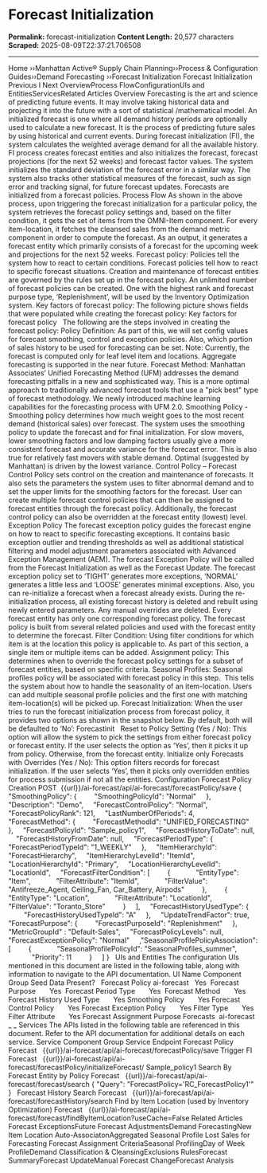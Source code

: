 # Forecast Initialization

**Permalink:** forecast-initialization
**Content Length:** 20,577 characters
**Scraped:** 2025-08-09T22:37:21.706508

---

Home &rsaquo;&rsaquo;Manhattan Active® Supply Chain Planning&rsaquo;&rsaquo;Process &amp; Configuration Guides&rsaquo;&rsaquo;Demand Forecasting ››Forecast Initialization Forecast Initialization Previous&nbsp;I&nbsp;Next OverviewProcess FlowConfigurationUIs and EntitiesServicesRelated Articles Overview Forecasting is the art and science of predicting future events. It may involve taking historical data and projecting it into the future with a sort of statistical /mathematical model. An initialized forecast is one where all demand history periods are optionally used to calculate a new forecast. It is the process of predicting future sales by using historical and current events. During forecast initialization (FI), the system calculates the weighted average demand for all the available history. FI process creates forecast entities and also initializes the forecast, forecast projections (for the next 52 weeks) and forecast factor values. The system initializes the standard deviation of the forecast error in a similar way. The system also tracks other statistical measures of the forecast, such as sign error and tracking signal, for future forecast updates. Forecasts are initialized from a forecast policies. Process Flow As shown in the above process, upon triggering the forecast initialization for a particular policy, the system retrieves the forecast policy settings and, based on the filter condition, it gets the set of items from the OMNI-Item component. For every item-location, it fetches the cleansed sales from the demand metric component in order to compute the forecast. As an output, it generates a forecast entity which primarily consists of a forecast for the upcoming week and projections for the next 52 weeks. Forecast policy: Policies tell the system how to react to certain conditions. Forecast policies tell how to react to specific forecast situations. Creation and maintenance of forecast entities are governed by the rules set up in the forecast policy. An unlimited number of forecast policies can be created. One with the highest rank and forecast purpose type, &lsquo;Replenishment&rsquo;, will be used by the Inventory Optimization system. Key factors of forecast policy: The following picture shows fields that were populated while creating the forecast policy: Key factors for forecast policy &nbsp; The following are the steps involved in creating the forecast policy: Policy Definition: As part of this, we will set config values for forecast smoothing, control and exception policies. Also, which portion of sales history to be used for forecasting can be set. Note: Currently, the forecast is computed only for leaf level item and locations. Aggregate forecasting is supported in the near future. Forecast Method: Manhattan Associates&rsquo; Unified Forecasting Method (UFM) addresses the demand forecasting pitfalls in a new and sophisticated way. This is a more optimal approach to traditionally advanced forecast tools that use a &quot;pick best&quot; type of forecast methodology. We newly introduced machine learning capabilities for the forecasting process with UFM 2.0. Smoothing Policy - Smoothing policy determines how much weight goes to the most recent demand (historical sales) over forecast. The system uses the smoothing policy to update the forecast and for final initialization. For slow movers, lower smoothing factors and low damping factors usually give a more consistent forecast and accurate variance for the forecast error. This is also true for relatively fast movers with stable demand. Optimal (suggested by Manhattan) is driven by the lowest variance. Control Policy &ndash; Forecast Control Policy sets control on the creation and maintenance of forecasts. It also sets the parameters the system uses to filter abnormal demand and to set the upper limits for the smoothing factors for the forecast. User can create multiple forecast control policies that can then be assigned to forecast entities through the forecast policy. Additionally, the forecast control policy can also be overridden at the forecast entity (lowest) level. Exception Policy The forecast exception policy guides the forecast engine on how to react to specific forecasting exceptions. It contains basic exception outlier and trending thresholds as well as additional statistical filtering and model adjustment parameters associated with Advanced Exception Management (AEM). The forecast Exception Policy will be called from the Forecast Initialization as well as the Forecast Update. The forecast exception policy set to &lsquo;TIGHT&rsquo; generates more exceptions, &lsquo;NORMAL&rsquo; generates a little less and &lsquo;LOOSE&rsquo; generates minimal exceptions. Also, you can re-initialize a forecast when a forecast already exists. During the re-initialization process, all existing forecast history is deleted and rebuilt using newly entered parameters. Any manual overrides are deleted. Every forecast entity has only one corresponding forecast policy. The forecast policy is built from several related policies and used with the forecast entity to determine the forecast. Filter Condition: Using filter conditions for which item is at the location this policy is applicable to. As part of this section, a single item or multiple items can be added. Assignment policy: This determines when to override the forecast policy settings for a subset of forecast entities, based on specific criteria. Seasonal Profiles: Seasonal profiles policy will be associated with forecast policy in this step.&nbsp; This tells the system about how to handle the seasonality of an item-location. Users can add multiple seasonal profile policies and the first one with matching item-location(s) will be picked up. Forecast Initialization: When the user tries to run the forecast initialization process from forecast policy, it provides two options as shown in the snapshot below. By default, both will be defaulted to &lsquo;No&rsquo;: Forecastinit &nbsp; Reset to Policy Setting (Yes / No): This option will allow the system to pick the settings from either forecast policy or forecast entity. If the user selects the option as &lsquo;Yes&rsquo;, then it picks it up from policy. Otherwise, from the forecast entity. Initialize only Forecasts with Overrides (Yes / No): This option filters records for forecast initialization. If the user selects &lsquo;Yes&rsquo;, then it picks only overridden entities for process submission if not all the entities. Configuration Forecast Policy Creation POST&nbsp; {{url}}/ai-forecast/api/ai-forecast/forecastPolicy/save { &nbsp;&nbsp;&nbsp; &quot;SmoothingPolicy&quot;: { &nbsp;&nbsp;&nbsp;&nbsp;&nbsp;&nbsp;&nbsp; &quot;SmoothingPolicyId&quot;: &quot;Normal&quot; &nbsp;&nbsp;&nbsp; }, &nbsp;&nbsp;&nbsp; &quot;Description&quot;: &quot;Demo&quot;, &nbsp;&nbsp;&nbsp; &quot;ForecastControlPolicy&quot;: &quot;Normal&quot;, &nbsp;&nbsp;&nbsp; &quot;ForecastPolicyRank&quot;: 121, &nbsp;&nbsp;&nbsp; &quot;LastNumberOfPeriods&quot;: 4, &nbsp;&nbsp;&nbsp; &quot;ForecastMethod&quot;: { &nbsp;&nbsp;&nbsp;&nbsp;&nbsp;&nbsp;&nbsp; &quot;ForecastMethodId&quot;: &quot;UNIFIED_FORECASTING&quot; &nbsp;&nbsp;&nbsp; }, &nbsp;&nbsp;&nbsp; &quot;ForecastPolicyId&quot;: &quot;Sample_policy1&quot;, &nbsp;&nbsp;&nbsp; &quot;ForecastHistoryToDate&quot;: null, &nbsp;&nbsp;&nbsp; &quot;ForecastHistoryFromDate&quot;: null, &nbsp;&nbsp;&nbsp; &quot;ForecastPeriodType&quot;: { &nbsp;&nbsp;&nbsp;&nbsp;&nbsp;&nbsp;&nbsp; &quot;ForecastPeriodTypeId&quot;: &quot;1_WEEKLY&quot; &nbsp;&nbsp;&nbsp; }, &nbsp;&nbsp;&nbsp; &quot;ItemHierarchyId&quot;: &quot;ForecastHierarchy&quot;, &nbsp;&nbsp;&nbsp; &quot;ItemHierarchyLevelId&quot;: &quot;ItemId&quot;, &nbsp;&nbsp;&nbsp; &quot;LocationHierarchyId&quot;: &quot;Primary&quot;, &nbsp;&nbsp;&nbsp; &quot;LocationHierarchyLevelId&quot;: &quot;LocationId&quot;, &nbsp;&nbsp;&nbsp; &quot;ForecastFilterCondition&quot;: [ &nbsp;&nbsp;&nbsp;&nbsp;&nbsp;&nbsp;&nbsp; { &nbsp;&nbsp;&nbsp;&nbsp;&nbsp;&nbsp;&nbsp;&nbsp;&nbsp;&nbsp;&nbsp; &quot;EntityType&quot;: &quot;Item&quot;, &nbsp;&nbsp;&nbsp;&nbsp;&nbsp;&nbsp;&nbsp;&nbsp;&nbsp;&nbsp;&nbsp; &quot;FilterAttribute&quot;: &quot;ItemId&quot;, &nbsp;&nbsp;&nbsp;&nbsp;&nbsp;&nbsp;&nbsp;&nbsp;&nbsp;&nbsp;&nbsp; &quot;FilterValue&quot;: &quot;Antifreeze_Agent, Ceiling_Fan, Car_Battery, Airpods&quot; &nbsp;&nbsp;&nbsp;&nbsp;&nbsp;&nbsp;&nbsp; }, &nbsp;&nbsp;&nbsp;&nbsp;&nbsp;&nbsp;&nbsp; { &nbsp;&nbsp;&nbsp;&nbsp;&nbsp;&nbsp;&nbsp;&nbsp;&nbsp;&nbsp;&nbsp; &quot;EntityType&quot;: &quot;Location&quot;, &nbsp;&nbsp;&nbsp;&nbsp;&nbsp;&nbsp;&nbsp;&nbsp;&nbsp;&nbsp;&nbsp; &quot;FilterAttribute&quot;: &quot;LocationId&quot;, &nbsp;&nbsp;&nbsp;&nbsp;&nbsp;&nbsp;&nbsp;&nbsp;&nbsp;&nbsp;&nbsp; &quot;FilterValue&quot;: &quot;Toranto_Store&quot; &nbsp;&nbsp;&nbsp;&nbsp;&nbsp;&nbsp;&nbsp; } &nbsp;&nbsp;&nbsp; ], &nbsp;&nbsp;&nbsp; &quot;ForecastHistoryUsedType&quot;: { &nbsp;&nbsp;&nbsp;&nbsp;&nbsp;&nbsp;&nbsp; &quot;ForecastHistoryUsedTypeId&quot;: &quot;A&quot; &nbsp;&nbsp;&nbsp; }, &nbsp;&nbsp;&nbsp; &quot;UpdateTrendFactor&quot;: true, &nbsp;&nbsp;&nbsp; &quot;ForecastPurpose&quot;: { &nbsp;&nbsp;&nbsp;&nbsp;&nbsp;&nbsp;&nbsp; &quot;ForecastPurposeId&quot;: &quot;Replenishment&quot; &nbsp;&nbsp;&nbsp; }, &nbsp; &nbsp;&nbsp; &quot;MetricGroupId&quot; : &quot;Default-Sales&quot;, &nbsp;&nbsp;&nbsp; &quot;ForecastPolicyLevels&quot;: null, &nbsp;&nbsp;&nbsp; &quot;ForecastExceptionPolicy&quot;: &quot;Normal&quot; &nbsp;&nbsp;&nbsp; ,&quot;SeasonalProfilePolicyAssociation&quot;: [ &nbsp;&nbsp;&nbsp;&nbsp;&nbsp;&nbsp;&nbsp; { &nbsp;&nbsp;&nbsp;&nbsp;&nbsp;&nbsp;&nbsp;&nbsp;&nbsp;&nbsp;&nbsp; &quot;SeasonalProfilePolicyId&quot;: &quot;SeasonalProfiles_summer&quot;, &nbsp;&nbsp;&nbsp;&nbsp;&nbsp;&nbsp;&nbsp;&nbsp;&nbsp;&nbsp;&nbsp; &quot;Priority&quot;: 11 &nbsp;&nbsp;&nbsp;&nbsp;&nbsp;&nbsp;&nbsp; } &nbsp;&nbsp;&nbsp; ] } &nbsp; UIs and Entities The configuration UIs mentioned in this document are listed in the following table,&nbsp;along with information to&nbsp;navigate&nbsp;to the API documentation. UI Name Component Group Seed Data Present? &nbsp; Forecast Policy ai-forecast &nbsp; Yes&nbsp; Forecast Purpose &nbsp; &nbsp; &nbsp; Yes&nbsp; Forecast Period Type &nbsp; &nbsp; &nbsp; Yes&nbsp; Forecast Method &nbsp; &nbsp; &nbsp; Yes Forecast History Used Type &nbsp; &nbsp; &nbsp; Yes Smoothing Policy &nbsp; &nbsp; &nbsp; Yes Forecast Control Policy &nbsp; &nbsp; &nbsp; Yes Forecast Exception Policy &nbsp; &nbsp; &nbsp; Yes Filter Type &nbsp; &nbsp; &nbsp; Yes Filter Attribute &nbsp; &nbsp; &nbsp; Yes Forecast Assignment Purpose Forecasts&nbsp; ai-forecast &nbsp; _ _ Services The&nbsp;APIs listed in the following table are referenced in this document. Refer to the API documentation for additional details on&nbsp;each service. Service Component Group Service Endpoint Forecast Policy Forecast &nbsp; {{url}}/ai-forecast/api/ai-forecast/forecastPolicy/save Trigger FI Forecast &nbsp; {{url}}/ai-forecast/api/ai-forecast/forecastPolicy/initializeForecast/ Sample_policy1 Search By Forecast Entity by Policy Forecast &nbsp; {{url}}/ai-forecast/api/ai-forecast/forecast/search { &quot;Query&quot;: &quot;ForecastPolicy=&#39;RC_ForecastPolicy1&#39;&quot; } &nbsp; Forecast History Search Forecast &nbsp; {{url}}/ai-forecast/api/ai-forecast/forecastHistory/search Find by Item Location (used by Inventory Optimization) Forecast &nbsp; {{url}}/ai-forecast/api/ai-forecast/forecast/findByItemLocation?useCache=False Related Articles Forecast ExceptionsFuture Forecast AdjustmentsDemand ForecastingNew Item Location Auto-AssociatonAggregated Seasonal Profile Lost Sales for Forecasting Forecast Assignment CriteriaSeasonal ProfilingDay of Week ProfileDemand Classification &amp; CleansingExclusions RulesForecast SummaryForecast UpdateManual Forecast ChangeForecast Analysis &nbsp;